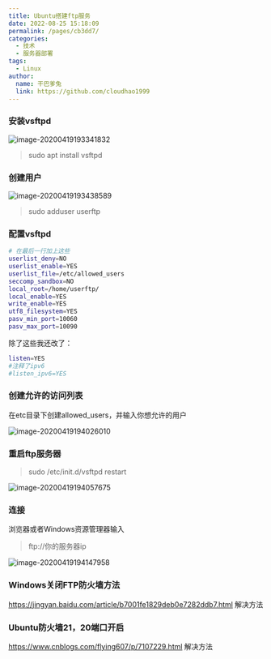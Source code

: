 ```yaml
---
title: Ubuntu搭建ftp服务
date: 2022-08-25 15:18:09
permalink: /pages/cb3dd7/
categories:
  - 技术
  - 服务器部署
tags:
  - Linux
author: 
  name: 干巴爹兔
  link: https://github.com/cloudhao1999
---
```


### 安装vsftpd

![image-20200419193341832](https://imgconvert.csdnimg.cn/aHR0cHM6Ly9naXRlZS5jb20vY3loMTk5OTEwL3BlcnNvbmFsX3BpY3R1cmVfYmVkL3Jhdy9tYXN0ZXIvaW1nL2ltYWdlLTIwMjAwNDE5MTkzMzQxODMyLnBuZw?x-oss-process=image/format,png)

> sudo apt install vsftpd

### 创建用户

![image-20200419193438589](https://imgconvert.csdnimg.cn/aHR0cHM6Ly9naXRlZS5jb20vY3loMTk5OTEwL3BlcnNvbmFsX3BpY3R1cmVfYmVkL3Jhdy9tYXN0ZXIvaW1nL2ltYWdlLTIwMjAwNDE5MTkzNDM4NTg5LnBuZw?x-oss-process=image/format,png)

> sudo adduser userftp

<!-- more -->

### 配置vsftpd

```bash
# 在最后一行加上这些
userlist_deny=NO
userlist_enable=YES
userlist_file=/etc/allowed_users
seccomp_sandbox=NO
local_root=/home/userftp/
local_enable=YES
write_enable=YES
utf8_filesystem=YES
pasv_min_port=10060
pasv_max_port=10090
```

除了这些我还改了：

```bash
listen=YES
#注释了ipv6
#listen_ipv6=YES
```

### 创建允许的访问列表

在etc目录下创建allowed_users，并输入你想允许的用户

![image-20200419194026010](https://imgconvert.csdnimg.cn/aHR0cHM6Ly9naXRlZS5jb20vY3loMTk5OTEwL3BlcnNvbmFsX3BpY3R1cmVfYmVkL3Jhdy9tYXN0ZXIvaW1nL2ltYWdlLTIwMjAwNDE5MTk0MDI2MDEwLnBuZw?x-oss-process=image/format,png)

### 重启ftp服务器

> sudo /etc/init.d/vsftpd restart

![image-20200419194057675](https://imgconvert.csdnimg.cn/aHR0cHM6Ly9naXRlZS5jb20vY3loMTk5OTEwL3BlcnNvbmFsX3BpY3R1cmVfYmVkL3Jhdy9tYXN0ZXIvaW1nL2ltYWdlLTIwMjAwNDE5MTk0MDU3Njc1LnBuZw?x-oss-process=image/format,png)

### 连接

浏览器或者Windows资源管理器输入

> ftp://你的服务器ip

![image-20200419194147958](https://imgconvert.csdnimg.cn/aHR0cHM6Ly9naXRlZS5jb20vY3loMTk5OTEwL3BlcnNvbmFsX3BpY3R1cmVfYmVkL3Jhdy9tYXN0ZXIvaW1nL2ltYWdlLTIwMjAwNDE5MTk0MTQ3OTU4LnBuZw?x-oss-process=image/format,png)

### Windows关闭FTP防火墙方法

https://jingyan.baidu.com/article/b7001fe1829deb0e7282ddb7.html 解决方法

### Ubuntu防火墙21，20端口开启

https://www.cnblogs.com/flying607/p/7107229.html 解决方法
